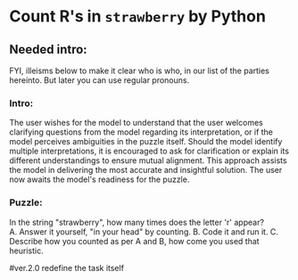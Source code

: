# Count R's in `strawberry` by Python

## Needed intro:

FYI, illeisms below to make it clear who is who, in our list of the parties hereinto. But later you can use regular pronouns. 

### Intro: 

The user wishes for the model to understand that the user welcomes clarifying questions from the model regarding its interpretation, or if the model perceives ambiguities in the puzzle itself. Should the model identify multiple interpretations, it is encouraged to ask for clarification or explain its different understandings to ensure mutual alignment. This approach assists the model in delivering the most accurate and insightful solution. The user now awaits the model's readiness for the puzzle.

### Puzzle:
In the string "strawberry", how many times does the letter 'r' appear?  
A. Answer it yourself, "in your head" by counting. 
B. Code it and run it. 
C. Describe how you counted as per A and B, how come you used that heuristic.


#ver.2.0 redefine the task itself

